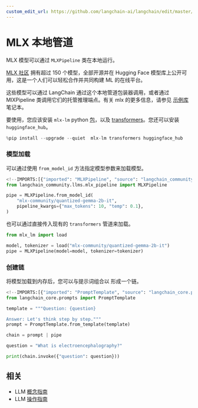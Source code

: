 ```yaml
---
custom_edit_url: https://github.com/langchain-ai/langchain/edit/master/docs/docs/integrations/llms/mlx_pipelines.ipynb
---
```

# MLX 本地管道

MLX 模型可以通过 `MLXPipeline` 类在本地运行。

 [MLX 社区](https://huggingface.co/mlx-community) 拥有超过 150 个模型，全部开源并在 Hugging Face 模型库上公开可用，这是一个人们可以轻松合作并共同构建 ML 的在线平台。

这些模型可以通过 LangChain 通过这个本地管道包装器调用，或者通过 MlXPipeline 类调用它们的托管推理端点。有关 mlx 的更多信息，请参见 [示例库](https://github.com/ml-explore/mlx-examples/tree/main/llms) 笔记本。

要使用，您应该安装 ``mlx-lm`` python [包](https://pypi.org/project/mlx-lm/)，以及 [transformers](https://pypi.org/project/transformers/)。您还可以安装 `huggingface_hub`。


```python
%pip install --upgrade --quiet  mlx-lm transformers huggingface_hub
```

### 模型加载

可以通过使用 `from_model_id` 方法指定模型参数来加载模型。


```python
<!--IMPORTS:[{"imported": "MLXPipeline", "source": "langchain_community.llms.mlx_pipeline", "docs": "https://python.langchain.com/api_reference/community/llms/langchain_community.llms.mlx_pipeline.MLXPipeline.html", "title": "MLX Local Pipelines"}]-->
from langchain_community.llms.mlx_pipeline import MLXPipeline

pipe = MLXPipeline.from_model_id(
    "mlx-community/quantized-gemma-2b-it",
    pipeline_kwargs={"max_tokens": 10, "temp": 0.1},
)
```

也可以通过直接传入现有的 `transformers` 管道来加载。


```python
from mlx_lm import load

model, tokenizer = load("mlx-community/quantized-gemma-2b-it")
pipe = MLXPipeline(model=model, tokenizer=tokenizer)
```

### 创建链

将模型加载到内存后，您可以与提示词组合以
形成一个链。


```python
<!--IMPORTS:[{"imported": "PromptTemplate", "source": "langchain_core.prompts", "docs": "https://python.langchain.com/api_reference/core/prompts/langchain_core.prompts.prompt.PromptTemplate.html", "title": "MLX Local Pipelines"}]-->
from langchain_core.prompts import PromptTemplate

template = """Question: {question}

Answer: Let's think step by step."""
prompt = PromptTemplate.from_template(template)

chain = prompt | pipe

question = "What is electroencephalography?"

print(chain.invoke({"question": question}))
```


## 相关

- LLM [概念指南](/docs/concepts/#llms)
- LLM [操作指南](/docs/how_to/#llms)
